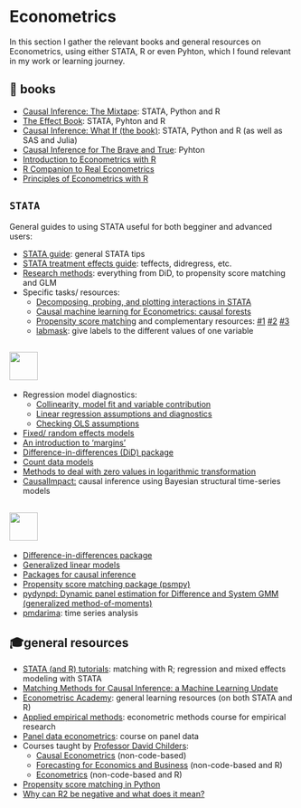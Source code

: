 # Econometrics
          
In this section I gather the relevant books and general resources on Econometrics, using either STATA, R or even Pyhton, which I found relevant in my work or learning journey.

## 📖 books
- [Causal Inference: The Mixtape](https://mixtape.scunning.com/): STATA, Python and R
- [The Effect Book](https://theeffectbook.net/): STATA, Pyhton and R
- [Causal Inference: What If (the book)](https://www.hsph.harvard.edu/miguel-hernan/causal-inference-book/): STATA, Python and R (as well as SAS and Julia)
- [Causal Inference for The Brave and True](https://matheusfacure.github.io/python-causality-handbook/landing-page.html): Pyhton
- [Introduction to Econometrics with R](https://www.econometrics-with-r.org/index.html)
- [R Companion to Real Econometrics](https://bookdown.org/carillitony/bailey/)
- [Principles of Econometrics with  R](https://bookdown.org/ccolonescu/RPoE4/)


## ```STATA```
General guides to using STATA useful for both begginer and advanced users:
- [STATA guide](https://wlm.userweb.mwn.de/Stata/): general STATA tips
- [STATA treatment effects guide](https://www.stata.com/manuals/te.pdf): teffects, didregress, etc.
- [Research methods](https://clas.ucdenver.edu/marcelo-perraillon/teaching/health-services-research-methods-i-hsmp-7607): everything from DiD, to propensity score matching and GLM
- Specific tasks/ resources:
  - [Decomposing, probing, and plotting interactions in STATA](https://stats.oarc.ucla.edu/stata/seminars/interactions-stata/)
  - [Causal machine learning for Econometrics: causal forests](https://towardsdatascience.com/causal-machine-learning-for-econometrics-causal-forests-5ab3aec825a7)
  - [Propensity score matching](https://www.ssc.wisc.edu/sscc/pubs/stata_psmatch.htm) and complementary resources: [#1](https://www.stata.com/meeting/italy14/abstracts/materials/it14_grotta.pdf) [#2](https://rpubs.com/buidiengiau/psm-stata) [#3](https://medium.com/@thestataguide/propensity-score-matching-in-stata-ba77178e4611)
   - [labmask](http://fmwww.bc.edu/RePEc/bocode/l/labmask.html): give labels to the different values of one variable


## <img height=50 src="https://cdn.jsdelivr.net/gh/devicons/devicon/icons/rstudio/rstudio-original.svg" />
- Regression model diagnostics:
  - [Collinearity, model fit and variable contribution](https://cran.r-project.org/web/packages/olsrr/vignettes/regression_diagnostics.html)
  - [Linear regression assumptions and diagnostics](http://www.sthda.com/english/articles/39-regression-model-diagnostics/161-linear-regression-assumptions-and-diagnostics-in-r-essentials/)
  - [Checking OLS assumptions](https://www.rpubs.com/elliottb90/olsassumptions)
- [Fixed/ random effects models](https://rstudio-pubs-static.s3.amazonaws.com/372492_3e05f38dd3f248e89cdedd317d603b9a.html)
- [An introduction to ‘margins’](https://cran.r-project.org/web/packages/margins/vignettes/Introduction.html?utm_source=pocket_mylist)
- [Difference-in-differences (DiD) package](https://bcallaway11.github.io/did/)
- [Count data models](https://stats.oarc.ucla.edu/stata/seminars/regression-models-with-count-data/)
- [Methods to deal with zero values in logarithmic transformation](https://aosmith.rbind.io/2018/09/19/the-log-0-problem/#generate-log-normal-data-with-0-values)
- [CausalImpact:](https://google.github.io/CausalImpact/CausalImpact.html) causal inference using Bayesian structural time-series models

## <img height=50 src="https://cdn.jsdelivr.net/gh/devicons/devicon/icons/python/python-original.svg" />
- [Difference-in-differences package](https://differences.readthedocs.io/en/latest/getting_started/index.html)
- [Generalized linear models](https://towardsdatascience.com/scikit-learns-generalized-linear-models-4899695445fa)
- [Packages for causal inference](https://towardsdatascience.com/4-python-packages-to-learn-causal-analysis-9a8eaab9fdab)
- [Propensity score matching package (psmpy)](https://towardsdatascience.com/psmpy-propensity-score-matching-in-python-a3e0cd4d2631)
- [pydynpd: Dynamic panel estimation for Difference and System GMM (generalized method-of-moments)](https://pypi.org/project/pydynpd/)
- [pmdarima](https://pypi.org/project/pmdarima/): time series analysis

## 🎓general resources
- [STATA (and R) tutorials](https://errickson.net/workshops.html): matching with R;  regression and mixed effects modeling with STATA
- [Matching Methods for Causal Inference: a Machine Learning Update](https://humboldt-wi.github.io/blog/research/applied_predictive_modeling_19/matching_methods/)
- [Econometrisc Academy](https://sites.google.com/site/econometricsacademy/home?authuser=0): general learning resources (on both STATA and R)
- [Applied empirical methods](https://github.com/paulgp/applied-methods-phd): econometric methods course for empirical research
- [Panel data econometrics](https://sites.google.com/view/christophe-hurlin/teaching-resources/panel-data-econometrics?utm_source=pocket_mylist): course on panel data
- Courses taught by [Professor David Childers](https://donskerclass.github.io/):
  - [Causal Econometrics](https://donskerclass.github.io/CausalEconometrics.html) (non-code-based)
  - [Forecasting for Economics and Business](https://donskerclass.github.io/Forecasting.html) (non-code-based and R)
  - [Econometrics](https://donskerclass.github.io/EconometricsII/Econometrics.html) (non-code-based and R)
- [Propensity score matching in Python](https://towardsdatascience.com/psmpy-propensity-score-matching-in-python-a3e0cd4d2631)
- [Why can R2 be negative and what does it mean?](https://stats.stackexchange.com/questions/183265/what-does-negative-r-squared-mean)
